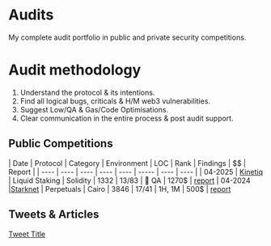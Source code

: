 # Audits
My complete audit portfolio in public and private security competitions.

# Audit methodology

1. Understand the protocol & its intentions.
2. Find all logical bugs, criticals & H/M web3 vulnerabilities.
3. Suggest Low/QA & Gas/Code Optimisations.
4. Clear communication in the entire process & post audit support.

## Public Competitions

| Date | Protocol | Category |  Environment | LOC | Rank | Findings | $$ | Report |
| ---- | ---- | ---- | ---- | ---- | ----- | ---- | ---- |
| 04-2025 | [Kinetiq](https://kinetiq.xyz/) | Liquid Staking | Solidity  | 1332 | 13/83 | 🥇 QA | 1270$ | [report](https://code4rena.com/audits/2025-04-kinetiq/submissions/S-1057)
| 04-2024 |[Starknet](https://www.starknet.io/) | Perpetuals | Cairo | 3846 | 17/41 | 1H, 1M | 500$ | [report](https://code4rena.com/audits/2025-03-starknet-perpetual/submissions?page=1&filter=awardable&search=dys)


## Tweets & Articles
[Tweet Title](link)
